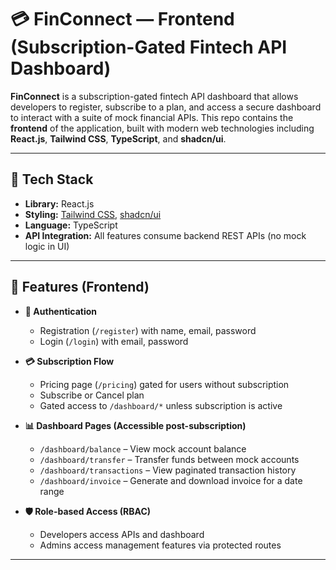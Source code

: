 # 💳 FinConnect — Frontend (Subscription-Gated Fintech API Dashboard)

**FinConnect** is a subscription-gated fintech API dashboard that allows developers to register, subscribe to a plan, and access a secure dashboard to interact with a suite of mock financial APIs. This repo contains the **frontend** of the application, built with modern web technologies including **React.js**, **Tailwind CSS**, **TypeScript**, and **shadcn/ui**.

---

## 🚀 Tech Stack

- **Library:** React.js
- **Styling:** [Tailwind CSS](https://tailwindcss.com/), [shadcn/ui](https://ui.shadcn.com/)
- **Language:** TypeScript
- **API Integration:** All features consume backend REST APIs (no mock logic in UI)

---

## 📁 Features (Frontend)

- **🔐 Authentication**
  - Registration (`/register`) with name, email, password
  - Login (`/login`) with email, password

- **💳 Subscription Flow**
  - Pricing page (`/pricing`) gated for users without subscription
  - Subscribe or Cancel plan 
  - Gated access to `/dashboard/*` unless subscription is active

- **📊 Dashboard Pages (Accessible post-subscription)**
  - `/dashboard/balance` – View mock account balance
  - `/dashboard/transfer` – Transfer funds between mock accounts
  - `/dashboard/transactions` – View paginated transaction history
  - `/dashboard/invoice` – Generate and download invoice for a date range

- **🛡️ Role-based Access (RBAC)**
  - Developers access APIs and dashboard
  - Admins access management features via protected routes

---


